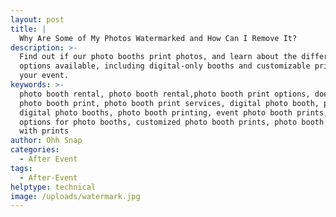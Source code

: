 ```yaml
---
layout: post
title: |
  Why Are Some of My Photos Watermarked and How Can I Remove It?
description: >-
  Find out if our photo booths print photos, and learn about the different print
  options available, including digital-only booths and customizable prints for
  your event.
keywords: >-
  photo booth rental, photo booth rental,photo booth print options, does the
  photo booth print, photo booth print services, digital photo booth, print, and
  digital photo booths, photo booth printing, event photo booth prints, print
  options for photo booths, customized photo booth prints, photo booth rentals
  with prints
author: Ohh Snap
categories:
  - After Event
tags:
  - After-Event
helptype: technical
image: /uploads/watermark.jpg
---
```

